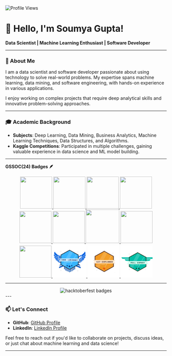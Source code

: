 <img src="https://komarev.com/ghpvc/?username=Soumya0927&label=Profile%20views&color=7209b7&style=flat" alt="Profile Views" />

# 👋 Hello, I'm Soumya Gupta!

**Data Scientist | Machine Learning Enthusiast | Software Developer**

---

### 🚀 About Me

I am a data scientist and software developer passionate about using technology to solve real-world problems. My expertise spans machine learning, data mining, and software engineering, with hands-on experience in various applications. 

I enjoy working on complex projects that require deep analytical skills and innovative problem-solving approaches.

---

### 🎓 Academic Background

- **Subjects**: Deep Learning, Data Mining, Business Analytics, Machine Learning Techniques, Data Structures, and Algorithms.
- **Kaggle Competitions**: Participated in multiple challenges, gaining valuable experience in data science and ML model building.

---

	
 <summary><b>GSSOC(24) Badges 🪶</b></summary><br>
<div style='display:flex; align-items:center; gap: 10px;' align='center'><a href="https://gssoc.girlscript.tech/leaderboard">
<img src="https://raw.githubusercontent.com/GSSoC24/Postman-Challenge/main/docs/assets/Postman%20White.png" width="100px" height="100px" />
  <img src="https://raw.githubusercontent.com/GSSoC24/Postman-Challenge/main/docs/assets/1.png" width="100px" height="100px" />
  <img src="https://raw.githubusercontent.com/GSSoC24/Postman-Challenge/main/docs/assets/2.png" width="100px" height="100px" />
  <img src="https://raw.githubusercontent.com/GSSoC24/Postman-Challenge/main/docs/assets/3.png" width="100px" height="100px" />
  <img src="https://raw.githubusercontent.com/GSSoC24/Postman-Challenge/main/docs/assets/4.png" width="100px" height="100px" />
  <img src="https://raw.githubusercontent.com/GSSoC24/Postman-Challenge/main/docs/assets/5.png" width="100px" height="100px" />
  <img src="https://raw.githubusercontent.com/GSSoC24/Postman-Challenge/main/docs/assets/6.png" width="105px" height="105px" />
  <img src="https://raw.githubusercontent.com/GSSoC24/Postman-Challenge/main/docs/assets/7.png" width="100px" height="100px" />
  <img src="https://raw.githubusercontent.com/GSSoC24/Postman-Challenge/main/docs/assets/8.png" width="100px" height="100px" />
  <img src="https://raw.githubusercontent.com/GSSoC24/Contributor/refs/heads/main/assets/Code%20Luminary.png" width="105px" height="105px" />
  <img src="https://raw.githubusercontent.com/GSSoC24/Contributor/refs/heads/main/assets/Git%20Explorer.png" width="100px" height="100px" />
  <img src="https://raw.githubusercontent.com/GSSoC24/Contributor/refs/heads/main/assets/Pull%20Expert.png" width="100px" height="100px" /></a>
</div>

---
<div align="center"> <img src="https://holopin.me/@soumya0927" alt="hacktoberfest badges"> </div>
---

### 📫 Let's Connect

- **GitHub**: [GitHub Profile](https://github.com/Soumya0927)
- **LinkedIn**: [LinkedIn Profile](https://www.linkedin.com/in/soumyag09)

Feel free to reach out if you'd like to collaborate on projects, discuss ideas, or just chat about machine learning and data science!

---
